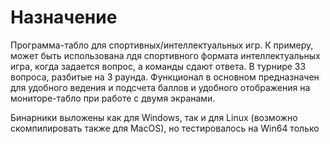 # Назначение
Программа-табло для спортивных/интеллектуальных игр. К примеру, может быть использована лдя спортивного формата интеллектуальных игра, когда задается вопрос, а команды сдают ответа. В турнире 33 вопроса, разбитые на 3 раунда. Функционал в основном предназначен для удобного ведения и подсчета баллов и удобного отображения на мониторе-табло при работе с двумя экранами.

Бинарники выложены как для Windows, так и для Linux (возможно скомпилировать также для MacOS), но тестировалось на Win64 только